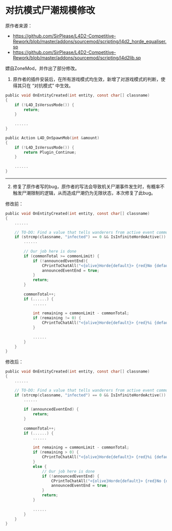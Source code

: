 # 对抗模式尸潮规模修改



原作者来源：

- https://github.com/SirPlease/L4D2-Competitive-Rework/blob/master/addons/sourcemod/scripting/l4d2_horde_equaliser.sp
- https://github.com/SirPlease/L4D2-Competitive-Rework/blob/master/addons/sourcemod/scripting/l4d2lib.sp



嫖自ZoneMod，并作出了部分修改。

1. 原作者的插件安装后，在所有游戏模式均生效，新增了对游戏模式的判断，使得其只在 “对抗模式” 中生效。

```c
public void OnEntityCreated(int entity, const char[] classname)
{
    if (!L4D_IsVersusMode()) {
        return;
    }
    
    ......
}
```

```c
public Action L4D_OnSpawnMob(int &amount)
{
    if (!L4D_IsVersusMode()) {
        return Plugin_Continue;
    }
    
    ......
}
```



---

2. 修复了原作者写的bug，原作者的写法会导致机关尸潮事件发生时，有概率不触发尸潮限制的逻辑，从而造成尸潮仍为无限状态，本次修复了此bug。

修改前：

```c
public void OnEntityCreated(int entity, const char[] classname)
{
    ......

    // TO-DO: Find a value that tells wanderers from active event commons?
    if (strcmp(classname, "infected") == 0 && IsInfiniteHordeActive()) {
        ......
        
        // Our job here is done
        if (commonTotal >= commonLimit) {
            if (!announcedEventEnd){
                CPrintToChatAll("<{olive}Horde{default}> {red}No {default}common remaining!");
                announcedEventEnd = true;
            }
            return;
        }
        
        commonTotal++;
        if (......) {
            ......
            
            int remaining = commonLimit - commonTotal;
            if (remaining != 0) {
                CPrintToChatAll("<{olive}Horde{default}> {red}%i {default}common remaining..", remaining);
            }
            
            ......
        }
    }
}
```



修改后：

```c
public void OnEntityCreated(int entity, const char[] classname)
{
    ......

    // TO-DO: Find a value that tells wanderers from active event commons?
    if (strcmp(classname, "infected") == 0 && IsInfiniteHordeActive()) {
        ......
        
        if (announcedEventEnd) {
            return;
        }
        
        commonTotal++;
        if (......) {
            ......
            
            int remaining = commonLimit - commonTotal;
            if (remaining > 0) {
                CPrintToChatAll("<{olive}Horde{default}> {red}%i {default}common remaining..", remaining);
            }
            else {
                // Our job here is done
                if (!announcedEventEnd) {
                    CPrintToChatAll("<{olive}Horde{default}> {red}No {default}common remaining!");
                    announcedEventEnd = true;
                }
                return;
            }
            
            ......
        }
    }
}
```

